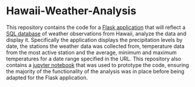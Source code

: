 # Hawaii-Weather-Analysis

This repository contains the code for a [Flask application](https://github.com/wawilson810/Hawaii-Weather-Analysis/blob/main/app.py) that will reflect a [SQL database](https://github.com/wawilson810/Hawaii-Weather-Analysis/blob/main/hawaii.sqlite) of weather observations from Hawaii, analyze the data and display it. Specifically the application displays the precipitation levels by date, the stations the weather data was collected from, temperature data from the most active station and the average, minimum and maximum temperatures for a date range specified in the URL. This repository also contains a [jupyter notebook](https://github.com/wawilson810/Hawaii-Weather-Analysis/blob/main/climate_starter.ipynb) that was used to prototype the code, ensuring the majority of the functionality of the analysis was in place before being adapted for the Flask application.
